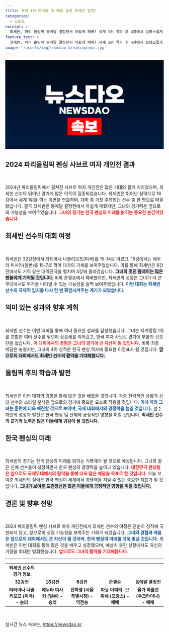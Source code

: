 ```yaml
---
title: 세계 1위 아쉬움 속 메달 놓친 최세빈 검객!
categories:
  - 스포츠
excerpt: >
  최세빈, 파리 올림픽 동메달 결정전서 아쉽게 패배! 세계 1위 격파 후 4강에서 실망스럽게 4위로 마무리. 그녀의 선전이 더 빛났지만, 메달의 꿈은 아쉬움으로 남았다.
feature_text: >
  최세빈, 파리 올림픽 동메달 결정전서 아쉽게 패배! 세계 1위 격파 후 4강에서 실망스럽게 4위로 마무리. 그녀의 선전이 더 빛났지만, 메달의 꿈은 아쉬움으로 남았다.
image: '/assets/img/newsdao_breakingnews.jpg'
---
```


<p><img src="/assets/img/newsdao_breakingnews.jpg" alt="implanttips 속보" /></p>

<h2 data-ke-size="size26">2024 파리올림픽 펜싱 사브르 여자 개인전 결과</h2>

<p data-ke-size="size16">&nbsp;</p>

<p>2024년 파리올림픽에서 펼쳐진 사브르 여자 개인전은 많은 기대와 함께 치러졌으며, 최세빈 선수의 뛰어난 경기에 많은 이목이 집중되었습니다. 최세빈은 뛰어난 실력으로 16강에서 세계 1위를 꺾는 이변을 연출하며, 대회 중 가장 주목받는 선수 중 한 명으로 떠올랐습니다. 결국 최세빈은 동메달 결정전에서 아쉽게 패했지만, 그녀의 경기력은 앞으로의 가능성을 보여주었습니다. <b><span style="color: #ee2323;">그녀의 경기는 한국 펜싱의 미래를 밝히는 중요한 순간이었습니다.</span></b></p>

<h2 data-ke-size="size26">최세빈 선수의 대회 여정</h2>

<p data-ke-size="size16">&nbsp;</p>

<p>최세빈은 32강전에서 타티아나 나즐리모프(미국)를 15-14로 이겼고, 16강에서는 에무라 미사키(일본)를 15-7로 꺾어 대가의 기세를 보여주었습니다. 이를 통해 최세빈은 8강전에서도 기적 같은 대역전극을 펼치며 4강에 올라갔습니다. <b><span style="background-color: #21538527;">그녀의 멋진 플레이는 많은 팬들에게 기억될 것입니다.</span></b> 비록 준결승에서 패배했지만, 최세빈의 성장은 그녀가 더 큰 무대에서도 두각을 나타낼 수 있는 가능성을 슬쩍 보여주었습니다. <b><span style="color: #1a5490;">이번 대회는 최세빈 선수의 국제적 입지를 다시 한 번 확인시켜주는 계기가 되었습니다.</span></b></p>

<h2 data-ke-size="size26">의미 있는 성과와 향후 계획</h2>

<p data-ke-size="size16">&nbsp;</p>

<p>최세빈 선수는 이번 대회를 통해 여러 중요한 성과를 달성했습니다. 그녀는 세계랭킹 1위를 포함한 여러 선수를 꺾으며 상승세를 이어갔고, 한국 여자 사브르 경기에 부활의 신호탄을 쐈습니다. <b><span style="color: #ee2323;">이 대회에서의 경험은 그녀의 경기에 큰 자산이 될 것입니다.</span></b> 비록 최종 메달은 놓쳤지만, 그녀의 4위 성적은 한국 펜싱 역사에 중요한 이정표가 될 것입니다. <b><span style="background-color: #21538527;">앞으로의 대회에서도 최세빈 선수의 활약을 기대해봅니다.</span></b></p>

<h2 data-ke-size="size26">올림픽 후의 학습과 발전</h2>

<p data-ke-size="size16">&nbsp;</p>

<p>최세빈은 이번 대회의 경험을 통해 많은 것을 배웠을 것입니다. 각종 전략적인 상황과 상대 선수의 스타일 분석은 앞으로의 경기에 중요한 요소로 작용할 것입니다. <b><span style="color: #1a5490;">이에 따라 그녀는 훈련에 더욱 매진할 것으로 보이며, 국제 대회에서의 경쟁력을 높일 것입니다.</span></b> 선수 개인의 성장과 발전은 한국 펜싱 팀 전체에 긍정적인 영향을 미칠 것입니다. <b><span style="ee2323;">최세빈 선수의 끈기와 노력은 많은 이들에게 귀감이 될 것입니다.</span></b></p>

<h2 data-ke-size="size26">한국 펜싱의 미래</h2>

<p data-ke-size="size16">&nbsp;</p>

<p>최세빈의 경기는 한국 펜싱의 미래를 밝히는 기폭제가 될 것으로 예상됩니다. 그녀와 같은 신예 선수들이 성장하면서 한국 펜싱의 경쟁력을 높이고 있습니다. <b><span style="color: #ee2323;">대한민국 펜싱팀은 앞으로도 국제무대에서의 활약을 통해 더욱 많은 메달을 목표로 할 것입니다.</span></b> 오늘 보여준 최세빈의 실력은 한국 펜싱이 세계에서 경쟁력을 지닐 수 있는 중요한 지표가 될 것입니다. <b><span style="background-color: #21538527;">그녀가 보여준 도전정신은 많은 이들에게 긍정적인 영향을 미칠 것입니다.</span></b></p>

<h2 data-ke-size="size26">결론 및 향후 전망</h2>

<p data-ke-size="size16">&nbsp;</p>

<p>2024 파리올림픽 펜싱 사브르 여자 개인전에서 최세빈 선수의 여정은 단순히 성적에 국한되지 않고, 앞으로의 성장 가능성을 보여주는 기회가 되었습니다. <b><span style="color: #1a5490;">그녀의 경험과 배움은 앞으로의 대회에서도 큰 자산이 될 것이며, 한국 펜싱의 미래를 더욱 빛낼 것입니다.</span></b> 최세빈은 이번 대회를 통해 많은 것을 배우고 성장했으며, 예상치 못한 상황에서도 자신의 기량을 최대한 발휘했습니다. <b><span style="color: #ee2323;">앞으로도 그녀의 활약을 기대해봅니다.</span></b></p>

<hr>

<table style="width: 100%; border-collapse: collapse;">
    <tr>
        <td style="text-align: center; height: 17px;"><b>최세빈 선수의 경기 정보</b></td>
    </tr>
    <tr>
        <td style="text-align: center; height: 17px;"><b>32강전</b></td>
        <td style="text-align: center; height: 17px;"><b>16강전</b></td>
        <td style="text-align: center; height: 17px;"><b>8강전</b></td>
        <td style="text-align: center; height: 17px;"><b>준결승</b></td>
        <td style="text-align: center; height: 17px;"><b>동메달 결정전</b></td>
    </tr>
    <tr>
        <td style="text-align: center; height: 17px;"><b>타티아나 나즐리모프 (미국) - 승리</b></td>
        <td style="text-align: center; height: 17px;"><b>에무라 미사키 (일본) - 승리</b></td>
        <td style="text-align: center; height: 17px;"><b>전하영 (서울특별시청) - 역전승</b></td>
        <td style="text-align: center; height: 17px;"><b>마농 아피티-브뤼네 (프랑스) - 패배</b></td>
        <td style="text-align: center; height: 17px;"><b>올가 하를란 (우크라이나) - 패배</b></td>
    </tr>
</table>

<p data-ke-size="size16">&nbsp;</p>
실시간 뉴스 속보는, <a href="https://newsdao.kr" rel="dofollow">https://newsdao.kr</a>


